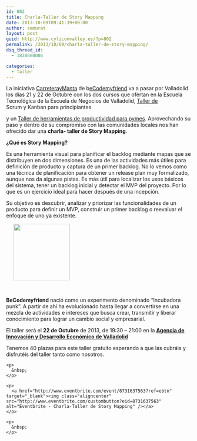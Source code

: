 ```yaml
---
id: 802
title: Charla-Taller de Story Mapping
date: 2013-10-09T09:41:39+00:00
author: semurat
layout: post
guid: http://www.cyliconvalley.es/?p=802
permalink: /2013/10/09/charla-taller-de-story-mapping/
dsq_thread_id:
  - 1838880086

categories:
  - Taller
---
```

La iniciativa <a title="Carretera y manta" href="http://carreteraymanta.becodemyfriend.com/" target="_blank">CarreterayManta</a> de b<a title="beCodemyfriend" href="http://www.becodemyfriend.com/" target="_blank">eCodemyfriend</a> va a pasar por Valladolid los días 21 y 22 de Octubre con los dos cursos que ofertan en la Escuela Tecnológica de la Escuela de Negocios de Valladolid, <a title="Taller de Scrum y Kanban" href="http://kcy.me/sxqh" target="_blank">Taller de<br /> </a> Scrum y Kanban para principiantes

y un <a title="Taller de herramientas de productividad para pymes" href="http://kcy.me/sxta" target="_blank">Taller de herramientas de productividad para pymes</a>. Aprovechando su paso y dentro de su compromiso con las comunidades locales nos han ofrecido dar una **charla- taller de Story Mapping**.

**¿Qué es Story Mapping?**

Es una herramienta visual para planificar el backlog mediante mapas que se distribuyen en dos dimensiones. Es una de las actividades más útiles para definición de producto y captura de un primer backlog. No lo vemos como una técnica de planificación para obtener un release plan muy formalizado, aunque nos da algunas pistas. Es más útil para localizar los usos básicos del sistema, tener un backlog inicial y detectar el MVP del proyecto. Por lo que es un ejercicio ideal para hacer después de una incepción.

Su objetivo es descubrir, analizar y priorizar las funcionalidades de un producto para definir un MVP, construir un primer backlog o reevaluar el enfoque de uno ya existente.

<img class="alignleft" style="margin-left: 20px; margin-right: 20px;" title="beCodemyfriend" src="http://carreteraymanta.becodemyfriend.com/style/images/logo.png" alt="" width="153" height="153" />

&nbsp;

**BeCodemyfriend** nació como un experimento denominado &#8220;Incubadora punk&#8221;. A partir de ahí ha evolucionado hasta llegar a convertirse en una mezcla de actividades e intereses que busca crear, transmitir y liberar conocimiento para lograr un cambio social y empresarial.

<div>
</div>

<div>
</div>

<div>
</div>

<div>
</div>

<div>
</div>

<div>
</div>

<div>
</div>

<div>
</div>

<div>
  <div>
    El taller será el <strong>22 de Octubre</strong> de 2013, de 19:30 – 21:00 en la <a href="http://www.valladolidadelante.es/lang/agencia/?refbol=agencia&refsec=agencia_donde-estamos"><strong>Agencia de Innovación y Desarrollo Económico de Valladolid</strong></a>
  </div>
  
  <div>
    <p>
      Tenemos 40 plazas para este taller gratuito esperando a que las cubráis y disfrutéis del taller tanto como nosotros.
    </p>
    
    <p>
      &nbsp;
    </p>
    
    <p>
      <a href="http://www.eventbrite.com/event/8731637563?ref=ebtn" target="_blank"><img class="aligncenter" src="http://www.eventbrite.com/custombutton?eid=8731637563" alt="Eventbrite - Charla-Taller de Story Mapping" /></a>
    </p>
    
    <p>
      &nbsp;
    </p>
  </div>
</div>
